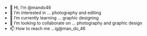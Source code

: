 - 👋 Hi, I’m @mando46
- 👀 I’m interested in ... photography and editing 
- 🌱 I’m currently learning ... graphic designing 
- 💞️ I’m looking to collaborate on ... photography and graphic design 
- 📫 How to reach me ...ig@man_do_46

<!---
mando46/mando46 is a ✨ special ✨ repository because its `README.md` (this file) appears on your GitHub profile.
You can click the Preview link to take a look at your changes.
--->
